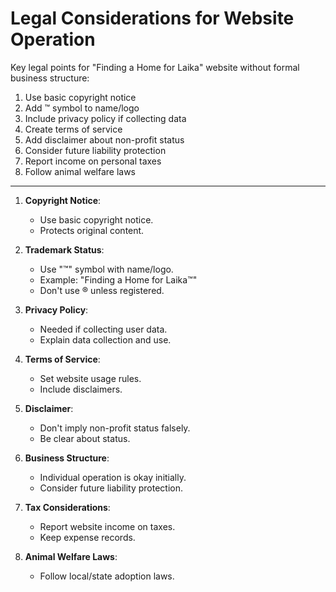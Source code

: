 # Legal Considerations for Website Operation

Key legal points for "Finding a Home for Laika" website without formal business structure:

1. Use basic copyright notice
2. Add ™ symbol to name/logo
3. Include privacy policy if collecting data
4. Create terms of service
5. Add disclaimer about non-profit status
6. Consider future liability protection
7. Report income on personal taxes
8. Follow animal welfare laws

---

1. **Copyright Notice**: 
   - Use basic copyright notice.
   - Protects original content.

2. **Trademark Status**: 
   - Use "™" symbol with name/logo.
   - Example: "Finding a Home for Laika™"
   - Don't use ® unless registered.

3. **Privacy Policy**:
   - Needed if collecting user data.
   - Explain data collection and use.

4. **Terms of Service**:
   - Set website usage rules.
   - Include disclaimers.

5. **Disclaimer**:
   - Don't imply non-profit status falsely.
   - Be clear about status.

6. **Business Structure**:
   - Individual operation is okay initially.
   - Consider future liability protection.

7. **Tax Considerations**:
   - Report website income on taxes.
   - Keep expense records.

8. **Animal Welfare Laws**:
   - Follow local/state adoption laws.
